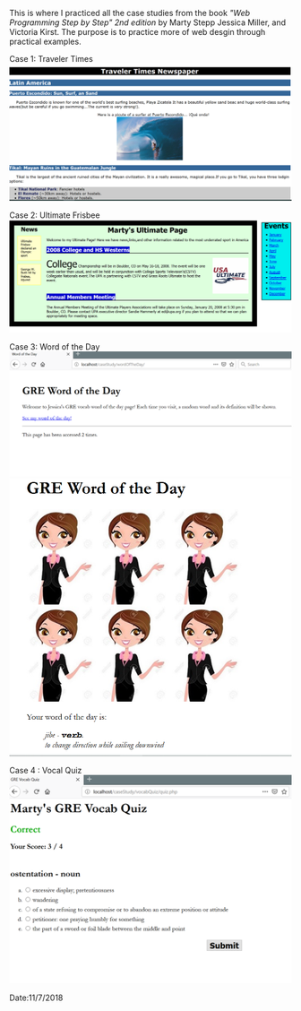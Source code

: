 This is where I practiced all the case studies from the book <em>"Web Programming Step by Step" 2nd edition</em> by Marty Stepp Jessica Miller, and Victoria Kirst.
The purpose is to practice more of web desgin through practical examples.

Case 1: Traveler Times
![](images/case1_TravelerTimes.PNG)

Case 2: Ultimate Frisbee
![](images/case2_UltimateFrisbee.PNG)

Case 3: Word of the Day
![](images/case3_count.PNG)
![](images/case3_word.PNG)

Case 4 : Vocal Quiz
![](images/case4_vocalQuiz.PNG)

Date:11/7/2018